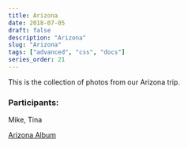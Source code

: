 ```yaml
---
title: Arizona
date: 2018-07-05
draft: false
description: "Arizona"
slug: "Arizona"
tags: ["advanced", "css", "docs"]
series_order: 21
---
```


This is the collection of photos from our Arizona trip.

### Participants:
Mike, Tina

[Arizona Album](https://photos.app.goo.gl/zKBygHBgaP4qAwwbA)
